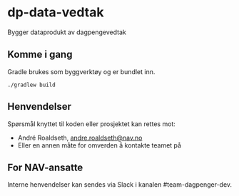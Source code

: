 # dp-data-vedtak

Bygger dataprodukt av dagpengevedtak

## Komme i gang

Gradle brukes som byggverktøy og er bundlet inn.

`./gradlew build`

## Henvendelser

Spørsmål knyttet til koden eller prosjektet kan rettes mot:

* André Roaldseth, andre.roaldseth@nav.no
* Eller en annen måte for omverden å kontakte teamet på

## For NAV-ansatte

Interne henvendelser kan sendes via Slack i kanalen #team-dagpenger-dev.
